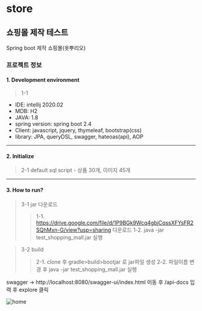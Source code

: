 # store

## 쇼핑몰 제작 테스트
Spring boot 제작 쇼핑몰(옷뿌리오)

### 프로젝트 정보
  #### 1. Development environment
  > 1-1 
  * IDE: intellij 2020.02
  * MDB: H2
  * JAVA: 1.8
  * spring version: spring boot 2.4 
  * Client: javascript, jquery, thymeleaf, bootstrap(css)
  * library: 
        JPA, queryDSL, swagger, hateoas(api), AOP

****
  #### 2. Initialize
  >   2-1 default sql script
      - 상품 30개, 이미지 45개

****
  
  #### 3. How to run?
  >3-1 jar 다운로드
  >>1-1. https://drive.google.com/file/d/1P9BGk9Wcq4gbjCqssXFYsFR2SQhMxn-G/view?usp=sharing 다운로드
  >>1-2. java -jar test_shopping_mall.jar 실행
  
  >3-2 build
  >>2-1. clone 후 gradle>build>bootjar 로 jar파일 생성
  >>2-2. 파일이름 변경 후 java -jar test_shopping_mall.jar 실행
  
  swagger  -> http://localhost:8080/swagger-ui/index.html 이동 후 /api-docs 입력 후 explore 클릭
  
  ![home](https://user-images.githubusercontent.com/13414116/102690874-cd57dd00-424b-11eb-99ab-e886f4e29654.png)

